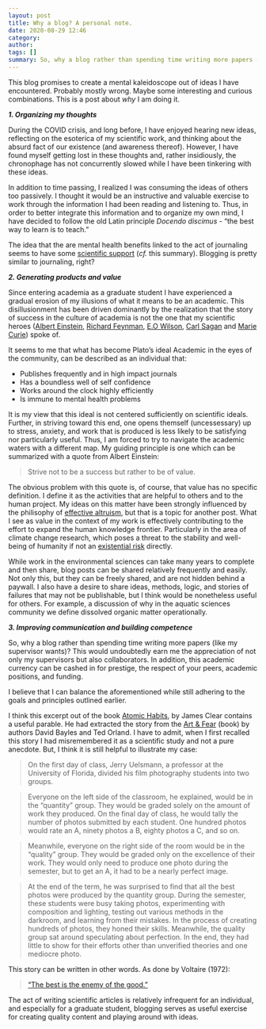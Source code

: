 ```yaml
---
layout: post
title: Why a blog? A personal note. 
date: 2020-08-29 12:46
category: 
author: 
tags: []
summary: So, why a blog rather than spending time writing more papers (like my supervisor wants)?
---
```


This blog promises to create a mental kaleidoscope out of ideas I have encountered. Probably mostly wrong. Maybe some interesting and curious combinations. This is a post about *why* I am doing it. 

***1. Organizing my thoughts***

During the COVID crisis, and long before, I have enjoyed hearing new ideas, reflecting on the esoterica of my scientific work, and thinking about the absurd fact of our existence (and awareness thereof). However, I have found myself getting lost in these thoughts and, rather insidiously, the chronophage has not concurrently slowed while I have been tinkering with these ideas. 

In addition to time passing, I realized I was consuming the ideas of others too passively. I thought it would be an instructive and valuable exercise to work through the information I had been reading and listening to. Thus, in order to better integrate this information and to organize my own mind, I have decided to follow the old Latin principle *Docendo discimus* - “the best way to learn is to teach.” 

The idea that the are mental health benefits linked to the act of journaling seems to have some [scientific support](https://blog.therachat.io/science-of-journaling/) (*cf.* this summary). Blogging is pretty similar to journaling, right?



***2. Generating products and value***

Since entering academia as a graduate student I have experienced a gradual erosion of my illusions of what it means to be an academic. This disillusionment has been driven dominantly by the realization that the story of success in the culture of academia is not the one that my scientific heroes ([Albert Einstein](https://plato.stanford.edu/entries/einstein-philscience/#:~:text=Einstein's%20own%20philosophy%20of%20science,holist%2C%20underdeterminationist%20form%20of%20conventionalism.), [Richard Feynman](https://www.academia.edu/25906519/Richard_Feynmans_Philosophy_of_Science), [E.O Wilson](https://www.nationalgeographic.com/news/2014/11/141102-edward-wilson-meaning-existence-darwin-extraterrestrials-ngbooktalk/), [Carl Sagan](https://www.smithsonianmag.com/science-nature/why-carl-sagan-truly-irreplaceable-180949818/) and [Marie Curie](https://staryunlab.com/marie-curie-yun-lab-philosophy)) spoke of. 

It seems to me that what has become Plato’s ideal Academic in the eyes of the community, can be described as an individual that:

-   Publishes frequently and in high impact journals 
-   Has a boundless well of self confidence
-   Works around the clock highly efficiently
-   Is immune to mental health problems 

It is my view that this ideal is not centered sufficiently on scientific ideals. Further, in striving toward this end, one opens themself (uncessessary) up to stress, anxiety, and work that is produced is less likely to be satisfying nor particularly useful. Thus, I am forced to try to navigate the academic waters with a different map. My guiding principle is one which can be summarized with a quote from Albert Einstein:

>Strive not to be a success but rather to be of value. 

The obvious problem with this quote is, of course, that value has no specific definition. I define it as the activities that are helpful to others and to the human project. My ideas on this matter have been strongly influenced by the philisophy of [effective altruism](https://80000hours.org/key-ideas/), but that is a topic for another post. What I see as value in the context of my work is effectively contributing to the effort to expand the human knowledge frontier. Particularly in the area of climate change research, which poses a threat to the stability and well-being of humanity if not an [existential risk](https://docs.google.com/document/d/1qmHh-cshTCMT8LX0Y5wSQm8FMBhaxhQ8OlOeRLkXIF0/edit) directly. 

While work in the environmental sciences can take many years to complete and then share, blog posts can be shared relatively frequently and easily. Not only this, but they can be freely shared, and are not hidden behind a paywall. I also have a desire to share ideas, methods, logic, and stories of failures that may not be publishable, but I think would be nonetheless useful for others. For example, a discussion of why in the aquatic sciences community we define dissolved organic matter operationally. 


***3. Improving communication and building competence***

So, why a blog rather than spending time writing more papers (like my supervisor wants)? This would undoubtedly earn me the appreciation of not only my supervisors but also collaborators. In addition, this academic currency can be cashed in for prestige, the respect of your peers, academic positions, and funding. 

I believe that I can balance the aforementioned while still adhering to the goals and principles outlined earlier. 

I think this excerpt out of the book [Atomic Habits](https://jamesclear.com/habits), by James Clear contains a useful parable. He had extracted the story from the [Art & Fear](https://books.google.ca/books/about/Art_Fear.html?id=eL4QAQAAMAAJ&redir_esc=y) (book) by authors David Bayles and Ted Orland. I have to admit, when I first recalled this story I had misremembered it as a scientific study and not a pure anecdote. But, I think it is still helpful to illustrate my case:

>On the first day of class, Jerry Uelsmann, a professor at the University of Florida, divided his film photography students into two groups.

>Everyone on the left side of the classroom, he explained, would be in the “quantity” group. They would be graded solely on the amount of work they produced. On the final day of class, he would tally the number of photos submitted by each student. One hundred photos would rate an A, ninety photos a B, eighty photos a C, and so on.

>Meanwhile, everyone on the right side of the room would be in the “quality” group. They would be graded only on the excellence of their work. They would only need to produce one photo during the semester, but to get an A, it had to be a nearly perfect image.

>At the end of the term, he was surprised to find that all the best photos were produced by the quantity group. During the semester, these students were busy taking photos, experimenting with composition and lighting, testing out various methods in the darkroom, and learning from their mistakes. In the process of creating hundreds of photos, they honed their skills. Meanwhile, the quality group sat around speculating about perfection. In the end, they had little to show for their efforts other than unverified theories and one mediocre photo. 

This story can be written in other words. As done by Voltaire (1972):
>[“The best is the enemy of the good.”](https://archive.org/details/labgueulecontem00voltgoog)

The act of writing scientific articles is relatively infrequent for an individual, and especially for a graduate student, blogging serves as useful exercise for creating quality content and playing around with ideas.  



